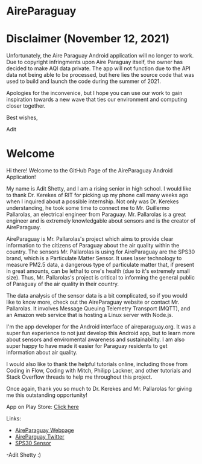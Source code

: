 # AireParaguay

# Disclaimer (November 12, 2021)

Unfortunately, the Aire Paraguay Android application will no longer to work. Due to copyright infringments upon Aire Paraguay itself, the owner has decided to make AQI data private. The app will not function due to the API data not being able to be processed, but here lies the source code that was used to build and launch the code during the summer of 2021. 

Apologies for the inconvenice, but I hope you can use our work to gain inspiration towards a new wave that ties our environment and computing closer together.

Best wishes,

Adit 



# Welcome

Hi there! Welcome to the GitHub Page of the AireParaguay Android Application! 

My name is Adit Shetty, and I am a rising senior in high school. I would like to thank Dr. Kerekes of RIT for picking up my phone call many weeks ago when I inquired about a possible internship. Not only was Dr. Kerekes understanding, he took some time to connect me to Mr. Guillermo Pallarolas, an electrical engineer from Paraguay. Mr. Pallarolas is a great engineer and is extremely knowledgable about sensors and is the creator of AireParaguay. 

AireParaguay is Mr. Pallarolas's project which aims to provide clear information to the citizens of Paraguay about the air quality within the country. The sensors Mr. Pallarolas is using for AireParaguay are the SPS30 brand, which is a Particulate Matter Sensor. It uses laser technology to measure PM2.5 data, a dangerous type of particulate matter that, if present in great amounts, can be lethal to one's health (due to it's extremely small size). Thus, Mr. Pallarolas's project is critical to informing the general public of Paraguay of the air quality in their country. 

The data analysis of the sensor data is a bit complicated, so if you would like to know more,  check out the AireParaguay website or contact Mr. Pallarolas. It involves Message Queuing Telemetry Transport (MQTT), and an Amazon web service that is hosting a Linux server with Node.js. 

I'm the app developer for the Android interface of aireparaguay.org. It was a super fun experience to not just develop this Android app, but to learn more about sensors and enviromental awareness and sustainability. I am also super happy to have made it easier for Paraguay residents to get information about air quality. 

I would also like to thank the helpful tutorials online, including those from Coding in Flow, Coding with Mitch, Philipp Lackner, and other tutorials and Stack Overflow threads to help me throughout this project.

Once again, thank you so much to Dr. Kerekes and Mr. Pallarolas for giving me this outstanding opportunity!

App on Play Store: [Click here](https://play.google.com/store/apps/details?id=aditshetty.com.aireparaguay)

Links:

- [AireParaguay Webpage](https://aireparaguay.org/)
- [AireParguay Twitter](https://twitter.com/aireparaguay?ref_src=twsrc%5Egoogle%7Ctwcamp%5Eserp%7Ctwgr%5Eauthor)
- [SPS30 Sensor](https://www.sensirion.com/en/environmental-sensors/particulate-matter-sensors-pm25/)


 -Adit Shetty :) 



